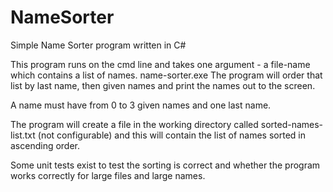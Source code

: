 # NameSorter
Simple Name Sorter program written in C#

This program runs on the cmd line and takes one argument - a file-name which contains a list of names.
name-sorter.exe <unsorted-file>
The program will order that list by last name, then given names and print the names out to the screen.

A name must have from 0 to 3 given names and one last name.

The program will create a file in the working directory called sorted-names-list.txt (not configurable) and this will contain
 the list of names sorted in ascending order.
 
 Some unit tests exist to test the sorting is correct and whether the program works correctly for large files and large names.
